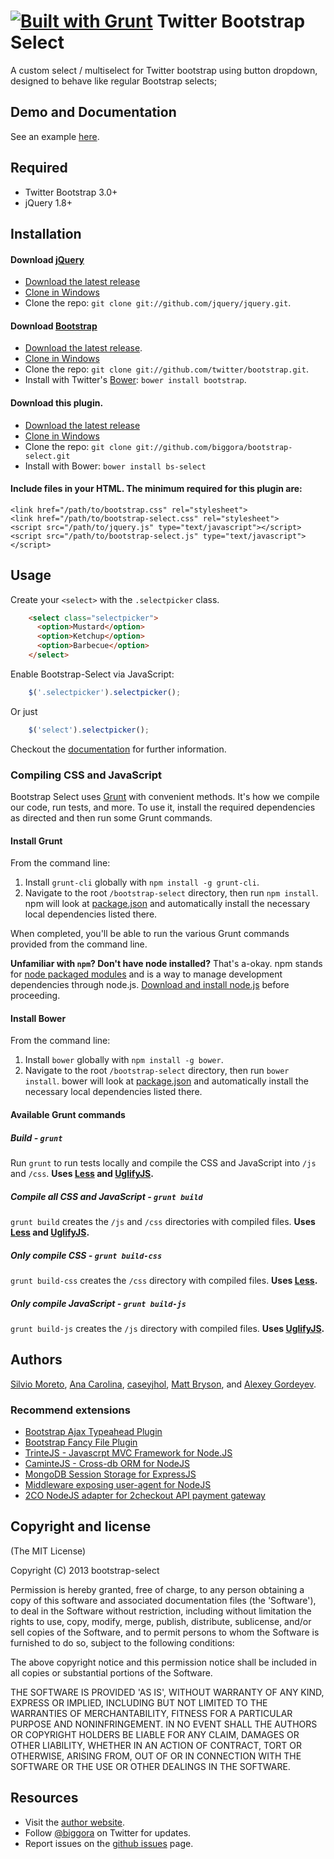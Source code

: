 [![Built with Grunt](https://cdn.gruntjs.com/builtwith.png)](http://gruntjs.com/)
Twitter Bootstrap Select
================

A custom select / multiselect for Twitter bootstrap using button dropdown, designed to behave like regular Bootstrap selects;

## Demo and Documentation

See an  example [here](http://plugins.upbootstrap.com/bootstrap-select/).

Required
-----------------
* Twitter Bootstrap 3.0+
* jQuery 1.8+

Installation
-----------------
#### Download [jQuery](http://docs.jquery.com/Downloading_jQuery)
* [Download the latest release](http://docs.jquery.com/Downloading_jQuery)
* [Clone in Windows](github-windows://openRepo/https://github.com/jquery/jquery)
* Clone the repo: `git clone git://github.com/jquery/jquery.git`.

#### Download [Bootstrap](https://github.com/twitter/bootstrap)
* [Download the latest release](https://github.com/twitter/bootstrap/zipball/master).
* [Clone in Windows](github-windows://openRepo/https://github.com/twitter/bootstrap)
* Clone the repo: `git clone git://github.com/twitter/bootstrap.git`.
* Install with Twitter's [Bower](http://twitter.github.com/bower): `bower install bootstrap`.

#### Download this plugin.
* [Download the latest release](https://github.com/biggora/bootstrap-select/zipball/master)
* [Clone in Windows](github-windows://openRepo/https://github.com/biggora/bootstrap-select)
* Clone the repo: `git clone git://github.com/biggora/bootstrap-select.git`
* Install with Bower: `bower install bs-select`

#### Include files in your HTML. The minimum required for this plugin are:

    <link href="/path/to/bootstrap.css" rel="stylesheet">
    <link href="/path/to/bootstrap-select.css" rel="stylesheet">
    <script src="/path/to/jquery.js" type="text/javascript"></script>
    <script src="/path/to/bootstrap-select.js" type="text/javascript"></script>

## Usage

Create your `<select>` with the `.selectpicker` class.
```html
    <select class="selectpicker">
      <option>Mustard</option>
      <option>Ketchup</option>
      <option>Barbecue</option>
    </select>
```    
Enable Bootstrap-Select via JavaScript:
```js
    $('.selectpicker').selectpicker();
```
Or just
```js
    $('select').selectpicker();
```
Checkout the [documentation](http://silviomoreto.github.com/bootstrap-select/) for further information.

### Compiling CSS and JavaScript

Bootstrap Select uses [Grunt](http://gruntjs.com/) with convenient methods. It's how we compile our code, run tests, and more. To use it, install the required dependencies as directed and then run some Grunt commands.

#### Install Grunt

From the command line:

1. Install `grunt-cli` globally with `npm install -g grunt-cli`.
2. Navigate to the root `/bootstrap-select` directory, then run `npm install`. npm will look at [package.json](https://github.com/biggora/bootstrap-select/blob/master/package.json) and automatically install the necessary local dependencies listed there.

When completed, you'll be able to run the various Grunt commands provided from the command line.

**Unfamiliar with `npm`? Don't have node installed?** That's a-okay. npm stands for [node packaged modules](http://npmjs.org/) and is a way to manage development dependencies through node.js. [Download and install node.js](http://nodejs.org/download/) before proceeding.

#### Install Bower

From the command line:

1. Install `bower` globally with `npm install -g bower`.
2. Navigate to the root `/bootstrap-select` directory, then run `bower install`. bower will look at [package.json](https://github.com/twbs/bootstrap/blob/master/bower.json) and automatically install the necessary local dependencies listed there.

#### Available Grunt commands

##### Build - `grunt`
Run `grunt` to run tests locally and compile the CSS and JavaScript into `/js` and `/css`. **Uses [Less](http://lesscss.org/) and [UglifyJS](http://lisperator.net/uglifyjs/).**

##### Compile all CSS and JavaScript - `grunt build`
`grunt build` creates the `/js` and `/css` directories with compiled files. **Uses [Less](http://lesscss.org/) and [UglifyJS](http://lisperator.net/uglifyjs/).**

##### Only compile CSS - `grunt build-css`
`grunt build-css` creates the `/css` directory with compiled files. **Uses [Less](http://lesscss.org/).**

##### Only compile JavaScript - `grunt build-js`
`grunt build-js` creates the `/js` directory with compiled files. **Uses [UglifyJS](http://lisperator.net/uglifyjs/).**


## Authors

[Silvio Moreto](http://github.com/silviomoreto),
[Ana Carolina](http://github.com/anacarolinats),
[caseyjhol](https://github.com/caseyjhol), 
[Matt Bryson](https://github.com/mattbryson), and
[Alexey Gordeyev](https://github.com/biggora).

### Recommend extensions

- [Bootstrap Ajax Typeahead Plugin](http://biggora.github.io/bootstrap-ajax-typeahead/)
- [Bootstrap Fancy File Plugin](http://biggora.github.io/bootstrap-fancyfile/)
- [TrinteJS - Javascrpt MVC Framework for Node.JS](http://www.trintejs.com/)
- [CaminteJS - Cross-db ORM for NodeJS](http://www.camintejs.com/)
- [MongoDB Session Storage for ExpressJS](https://github.com/biggora/express-mongodb)
- [Middleware exposing user-agent for NodeJS](https://github.com/biggora/express-useragent)
- [2CO NodeJS adapter for 2checkout API payment gateway](https://github.com/biggora/2co)

## Copyright and license

(The MIT License)

Copyright (C) 2013 bootstrap-select

Permission is hereby granted, free of charge, to any person obtaining
a copy of this software and associated documentation files (the
'Software'), to deal in the Software without restriction, including
without limitation the rights to use, copy, modify, merge, publish,
distribute, sublicense, and/or sell copies of the Software, and to
permit persons to whom the Software is furnished to do so, subject to
the following conditions:

The above copyright notice and this permission notice shall be
included in all copies or substantial portions of the Software.

THE SOFTWARE IS PROVIDED 'AS IS', WITHOUT WARRANTY OF ANY KIND,
EXPRESS OR IMPLIED, INCLUDING BUT NOT LIMITED TO THE WARRANTIES OF
MERCHANTABILITY, FITNESS FOR A PARTICULAR PURPOSE AND NONINFRINGEMENT.
IN NO EVENT SHALL THE AUTHORS OR COPYRIGHT HOLDERS BE LIABLE FOR ANY
CLAIM, DAMAGES OR OTHER LIABILITY, WHETHER IN AN ACTION OF CONTRACT,
TORT OR OTHERWISE, ARISING FROM, OUT OF OR IN CONNECTION WITH THE
SOFTWARE OR THE USE OR OTHER DEALINGS IN THE SOFTWARE.

## Resources

- Visit the [author website](http://www.gordejev.lv).
- Follow [@biggora](https://twitter.com/#!/biggora) on Twitter for updates.
- Report issues on the [github issues](https://github.com/biggora/bootstrap-select/issues) page.
